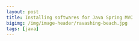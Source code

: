 ```yaml
---
layout: post
title: Installing softwares for Java Spring MVC
bigimg: /img/image-header/ravashing-beach.jpg
tags: [java]
---
```


